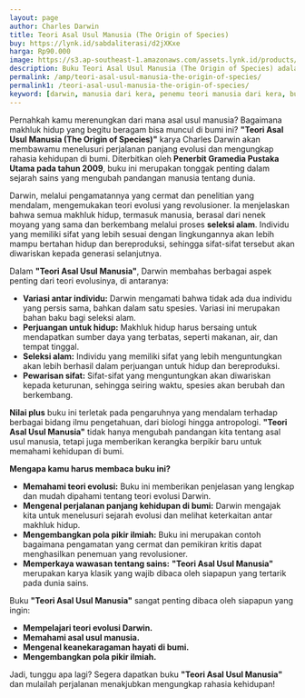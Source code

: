 ```yaml
---
layout: page
author: Charles Darwin
title: Teori Asal Usul Manusia (The Origin of Species)
buy: https://lynk.id/sabdaliterasi/d2jXKxe
harga: Rp90.000
image: https://s3.ap-southeast-1.amazonaws.com/assets.lynk.id/products/30-11-2023/1701287192585_2528722
description: Buku Teori Asal Usul Manusia (The Origin of Species) adalah dokumentasi lengkap hasil penelitian panjang Charles Darwin tentang asal-usul makhluk hidup.
permalink: /amp/teori-asal-usul-manusia-the-origin-of-species/
permalink1: /teori-asal-usul-manusia-the-origin-of-species/
keyword: [darwin, manusia dari kera, penemu teori manusia dari kera, buku sejarah manusia, buku evolusi manusia, buku biologi terbaik]
---
```

Pernahkah kamu merenungkan dari mana asal usul manusia? Bagaimana makhluk hidup yang begitu beragam bisa muncul di bumi ini?  **"Teori Asal Usul Manusia (The Origin of Species)"** karya Charles Darwin akan membawamu menelusuri perjalanan panjang evolusi dan mengungkap rahasia kehidupan di bumi. Diterbitkan oleh **Penerbit Gramedia Pustaka Utama pada tahun 2009**, buku ini merupakan tonggak penting dalam sejarah sains yang mengubah pandangan manusia tentang dunia.

Darwin, melalui pengamatannya yang cermat dan penelitian yang mendalam,  mengemukakan teori evolusi yang revolusioner. Ia  menjelaskan  bahwa  semua  makhluk  hidup,  termasuk  manusia,  berasal  dari  nenek  moyang  yang  sama  dan  berkembang  melalui  proses  **seleksi  alam**.  Individu  yang  memiliki  sifat  yang  lebih  sesuai  dengan  lingkungannya  akan  lebih  mampu  bertahan  hidup  dan  bereproduksi,  sehingga  sifat-sifat  tersebut  akan  diwariskan  kepada  generasi  selanjutnya.

Dalam  **"Teori Asal Usul Manusia"**,  Darwin  membahas  berbagai  aspek  penting  dari  teori  evolusinya,  di  antaranya:

* **Variasi  antar  individu:**  Darwin  mengamati  bahwa  tidak  ada  dua  individu  yang  persis  sama,  bahkan  dalam  satu  spesies.  Variasi  ini  merupakan  bahan  baku  bagi  seleksi  alam.
* **Perjuangan  untuk  hidup:**  Makhluk  hidup  harus  bersaing  untuk  mendapatkan  sumber  daya  yang  terbatas,  seperti  makanan,  air,  dan  tempat  tinggal.
* **Seleksi  alam:**  Individu  yang  memiliki  sifat  yang  lebih  menguntungkan  akan  lebih  berhasil  dalam  perjuangan  untuk  hidup  dan  bereproduksi.
* **Pewarisan  sifat:**  Sifat-sifat  yang  menguntungkan  akan  diwariskan  kepada  keturunan,  sehingga  seiring  waktu,  spesies  akan  berubah  dan  berkembang.

**Nilai  plus**  buku  ini  terletak  pada  pengaruhnya  yang  mendalam  terhadap  berbagai  bidang  ilmu  pengetahuan,  dari  biologi  hingga  antropologi.  **"Teori  Asal  Usul  Manusia"**  tidak  hanya  mengubah  pandangan  kita  tentang  asal  usul  manusia,  tetapi  juga  memberikan  kerangka  berpikir  baru  untuk  memahami  kehidupan  di  bumi.

**Mengapa  kamu  harus  membaca  buku  ini?**

* **Memahami  teori  evolusi:**  Buku  ini  memberikan  penjelasan  yang  lengkap  dan  mudah  dipahami  tentang  teori  evolusi  Darwin.
* **Mengenal  perjalanan  panjang  kehidupan  di  bumi:**  Darwin  mengajak  kita  untuk  menelusuri  sejarah  evolusi  dan  melihat  keterkaitan  antar  makhluk  hidup.
* **Mengembangkan  pola  pikir  ilmiah:**  Buku  ini  merupakan  contoh  bagaimana  pengamatan  yang  cermat  dan  pemikiran  kritis  dapat  menghasilkan  penemuan  yang  revolusioner.
* **Memperkaya  wawasan  tentang  sains:**  **"Teori  Asal  Usul  Manusia"**  merupakan  karya  klasik  yang  wajib  dibaca  oleh  siapapun  yang  tertarik  pada  dunia  sains.

Buku  **"Teori  Asal  Usul  Manusia"**  sangat  penting  dibaca  oleh  siapapun  yang  ingin:

* **Mempelajari  teori  evolusi  Darwin.**
* **Memahami  asal  usul  manusia.**
* **Mengenal  keanekaragaman  hayati  di  bumi.**
* **Mengembangkan  pola  pikir  ilmiah.**

Jadi,  tunggu  apa  lagi?  Segera  dapatkan  buku  **"Teori  Asal  Usul  Manusia"**  dan  mulailah  perjalanan  menakjubkan  mengungkap  rahasia  kehidupan!
